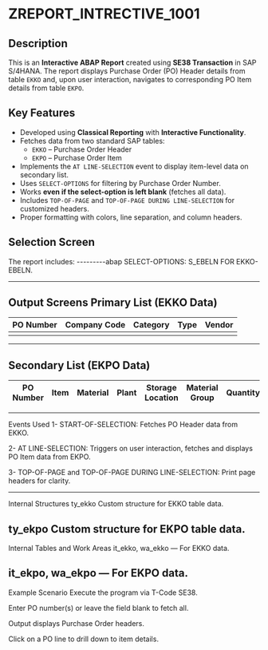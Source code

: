 # ZREPORT_INTRECTIVE_1001

## Description

This is an **Interactive ABAP Report** created using **SE38 Transaction** in SAP S/4HANA. The report displays Purchase Order (PO) Header details from table `EKKO` and, upon user interaction, navigates to corresponding PO Item details from table `EKPO`.

## Key Features

- Developed using **Classical Reporting** with **Interactive Functionality**.
- Fetches data from two standard SAP tables:
  - `EKKO` – Purchase Order Header
  - `EKPO` – Purchase Order Item
- Implements the `AT LINE-SELECTION` event to display item-level data on secondary list.
- Uses `SELECT-OPTIONS` for filtering by Purchase Order Number.
- Works **even if the select-option is left blank** (fetches all data).
- Includes `TOP-OF-PAGE` and `TOP-OF-PAGE DURING LINE-SELECTION` for customized headers.
- Proper formatting with colors, line separation, and column headers.

## Selection Screen

The report includes:
---------abap
SELECT-OPTIONS: S_EBELN FOR EKKO-EBELN.

-------------------------------------------------------

Output Screens
Primary List (EKKO Data)
------------------------------------------------

| PO Number                                                   | Company Code | Category | Type | Vendor |
| ----------------------------------------------------------- | ------------ | -------- | ---- | ------ |
|                                                             |              |          |      |        |

------------------------------------------------------------------

Secondary List (EKPO Data)
----------------------------------------------------------------------------
| PO Number | Item | Material | Plant | Storage Location | Material Group | Quantity | Unit |
| --------- | ---- | -------- | ----- | ---------------- | -------------- | -------- | ---- |

---------------------------------------------------------------------------------------------------------------

Events Used
1- START-OF-SELECTION: Fetches PO Header data from EKKO.

2- AT LINE-SELECTION: Triggers on user interaction, fetches and displays PO Item data from EKPO.

3- TOP-OF-PAGE and TOP-OF-PAGE DURING LINE-SELECTION: Print page headers for clarity.

---------------------------------------------------------------------------------------------------------------------
Internal Structures
ty_ekko
Custom structure for EKKO table data.

ty_ekpo
Custom structure for EKPO table data.
---------------------------------------------------------------------
Internal Tables and Work Areas
it_ekko, wa_ekko — For EKKO data.

it_ekpo, wa_ekpo — For EKPO data.
------------------------------------------------------------------------
Example Scenario
Execute the program via T-Code SE38.

Enter PO number(s) or leave the field blank to fetch all.

Output displays Purchase Order headers.

Click on a PO line to drill down to item details.






